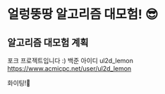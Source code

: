 # 얼렁뚱땅 알고리즘 대모험! 😎

## 알고리즘 대모험 계획

포크 프로젝트입니다 :)
백준 아이디 ul2d_lemon
https://www.acmicpc.net/user/ul2d_lemon

화이팅!🎄
